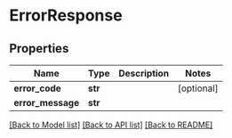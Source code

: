 # ErrorResponse

## Properties
Name | Type | Description | Notes
------------ | ------------- | ------------- | -------------
**error_code** | **str** |  | [optional] 
**error_message** | **str** |  | 

[[Back to Model list]](../README.md#documentation-for-models) [[Back to API list]](../README.md#documentation-for-api-endpoints) [[Back to README]](../README.md)


